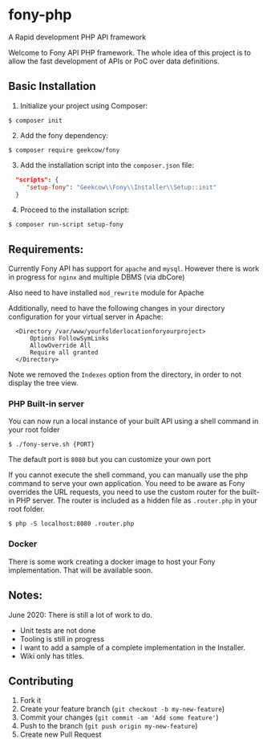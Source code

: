 # fony-php
A Rapid development PHP API framework

Welcome to Fony API PHP framework. The whole idea of this project is to allow the fast development of APIs or PoC over data definitions.

## Basic Installation
1. Initialize your project using Composer:
```
$ composer init
```
2. Add the fony dependency:
```
$ composer require geekcow/fony
```
3. Add the installation script into the `composer.json` file:
```json
  "scripts": {
     "setup-fony": "Geekcow\\Fony\\Installer\\Setup::init"
  }
```
4. Proceed to the installation script:
```
$ composer run-script setup-fony
```

## Requirements:
Currently Fony API has support for `apache` and `mysql`. However there is work in progress for `nginx` and multiple DBMS (via dbCore)

Also need to have installed `mod_rewrite` module for Apache

Additionally, need to have the following changes in your directory configuration for your virtual server in Apache:
```
  <Directory /var/www/yourfolderlocationforyourproject>
      Options FollowSymLinks
      AllowOverride All
      Require all granted
  </Directory>
```
Note we removed the `Indexes` option from the directory, in order to not display the tree view.

### PHP Built-in server
You can now run a local instance of your built API using a shell command in your root folder
```
$ ./fony-serve.sh {PORT}
```
The default port is `8080` but you can customize your own port

If you cannot execute the shell command, you can manually use the php command to serve your own application.
You need to be aware as Fony overrides the URL requests, you need to use the custom router for the built-in PHP server.
The router is included as a hidden file as `.router.php` in your root folder. 
```
$ php -S localhost:8080 .router.php
```

### Docker
There is some work creating a docker image to host your Fony implementation. That will be available soon.



## Notes:
June 2020: There is still a lot of work to do.
* Unit tests are not done
* Tooling is still in progress
* I want to add a sample of a complete implementation in the Installer.
* Wiki only has titles.

## Contributing

1. Fork it
2. Create your feature branch (`git checkout -b my-new-feature`)
3. Commit your changes (`git commit -am 'Add some feature'`)
4. Push to the branch (`git push origin my-new-feature`)
5. Create new Pull Request

